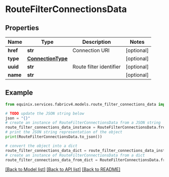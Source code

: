 # RouteFilterConnectionsData


## Properties

Name | Type | Description | Notes
------------ | ------------- | ------------- | -------------
**href** | **str** | Connection URI | [optional] 
**type** | [**ConnectionType**](ConnectionType.md) |  | [optional] 
**uuid** | **str** | Route filter identifier | [optional] 
**name** | **str** |  | [optional] 

## Example

```python
from equinix.services.fabricv4.models.route_filter_connections_data import RouteFilterConnectionsData

# TODO update the JSON string below
json = "{}"
# create an instance of RouteFilterConnectionsData from a JSON string
route_filter_connections_data_instance = RouteFilterConnectionsData.from_json(json)
# print the JSON string representation of the object
print(RouteFilterConnectionsData.to_json())

# convert the object into a dict
route_filter_connections_data_dict = route_filter_connections_data_instance.to_dict()
# create an instance of RouteFilterConnectionsData from a dict
route_filter_connections_data_from_dict = RouteFilterConnectionsData.from_dict(route_filter_connections_data_dict)
```
[[Back to Model list]](../README.md#documentation-for-models) [[Back to API list]](../README.md#documentation-for-api-endpoints) [[Back to README]](../README.md)


